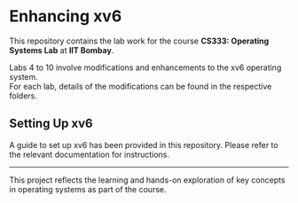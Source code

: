 # Enhancing xv6

This repository contains the lab work for the course **CS333: Operating Systems Lab** at **IIT Bombay**. 

Labs 4 to 10 involve modifications and enhancements to the xv6 operating system. \
For each lab, details of the modifications can be found in the respective folders.

## Setting Up xv6

A guide to set up xv6 has been provided in this repository. Please refer to the relevant documentation for instructions.

---

This project reflects the learning and hands-on exploration of key concepts in operating systems as part of the course.

